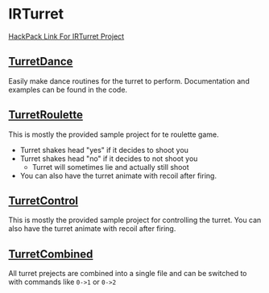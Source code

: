 # IRTurret

[HackPack Link For IRTurret Project](https://www.crunchlabs.com/products/ir-turret)

## [TurretDance](TurretDance)

Easily make dance routines for the turret to perform. Documentation and examples can be found in the code.

## [TurretRoulette](TurretRoulette)

This is mostly the provided sample project for te roulette game.
- Turret shakes head "yes" if it decides to shoot you
- Turret shakes head "no" if it decides to not shoot you
  - Turret will sometimes lie and actually still shoot
- You can also have the turret animate with recoil after firing.

## [TurretControl](TurretControl)

This is mostly the provided sample project for controlling the turret. You can also have the turret animate with recoil after firing.

## [TurretCombined](TurretCombined)

All turret prejects are combined into a single file and can be switched to with commands like `0->1` or `0->2`
